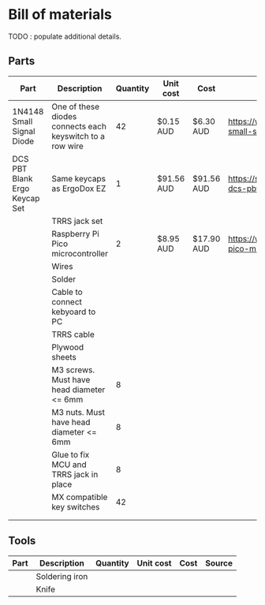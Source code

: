 # Bill of materials

TODO : populate additional details.

## Parts

| Part | Description | Quantity | Unit cost | Cost | Source |
|---|---|---|---|---|---|
| 1N4148 Small Signal Diode | One of these diodes connects each keyswitch to a row wire | 42 | $0.15 AUD | $6.30 AUD | https://www.altronics.com.au/p/z0101-1n914-1n4148-small-signal-diode/ |
| DCS PBT Blank Ergo Keycap Set | Same keycaps as ErgoDox EZ | 1 | $91.56 AUD | $91.56 AUD | https://spkeyboards.com/collections/ergodox/products/sp-dcs-pbt-blank-ergo-keycap-sets |
|  | TRRS jack set | | | | |
|  | Raspberry Pi Pico microcontroller | 2 | $8.95 AUD | $17.90 AUD | https://www.altronics.com.au/p/z6421-raspberry-pi-pico-microcontroller-board/ |
|  | Wires | | | | |
|  | Solder | | | | |
|  | Cable to connect kebyoard to PC | | | | |
|  | TRRS cable | | | | |
|  | Plywood sheets | | | | |
|  | M3 screws.  Must have head diameter <= 6mm | 8 | | | |
|  | M3 nuts.  Must have head diameter <= 6mm | 8 | | | |
|  | Glue to fix MCU and TRRS jack in place | 8 | | | |
|  | MX compatible key switches | 42 | | | |
|  | | | | | |
|  | | | | | |

## Tools

| Part | Description | Quantity | Unit cost | Cost | Source |
|---|---|---|---|---|---|
| | Soldering iron | | | | |
| | Knife | | | | |
